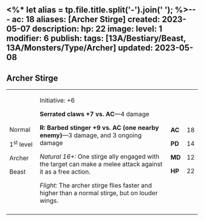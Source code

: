 <%* let alias = tp.file.title.split('-').join(' '); %>---
ac: 18
aliases: [Archer Stirge]
created: 2023-05-07
description: 
hp: 22
image: 
level: 1
modifier: 6
publish: 
tags: [13A/Bestiary/Beast, 13A/Monsters/Type/Archer]
updated: 2023-05-08
---

## Archer Stirge

<table>
<colgroup>
<col style="width: 16%" />
<col style="width: 72%" />
<col style="width: 5%" />
<col style="width: 5%" />
</colgroup>
<tbody>
<tr class="odd">
<td><p>Normal</p>
<p>1<sup>st</sup> level</p>
<p>Archer</p>
<p>Beast</p></td>
<td><p>Initiative: +6</p>
<p><strong>Serrated claws +7 vs. AC</strong>—4 damage</p>
<p><strong>R: Barbed stinger +9 vs. AC (one nearby enemy)</strong>—3
damage, and 3 ongoing damage</p>
<p><em>Natural 16+:</em> One stirge ally engaged with the target can
make a melee attack against it as a free action.</p>
<p><em>Flight:</em> The archer stirge flies faster and higher than a
normal stirge, but on louder wings.</p></td>
<td><p><strong>AC</strong></p>
<p><strong>PD</strong></p>
<p><strong>MD</strong></p>
<p><strong>HP</strong></p></td>
<td><p>18</p>
<p>14</p>
<p>12</p>
<p>22</p></td>
</tr>
<tr class="even">
<td></td>
<td></td>
<td></td>
<td></td>
</tr>
</tbody>
</table>
